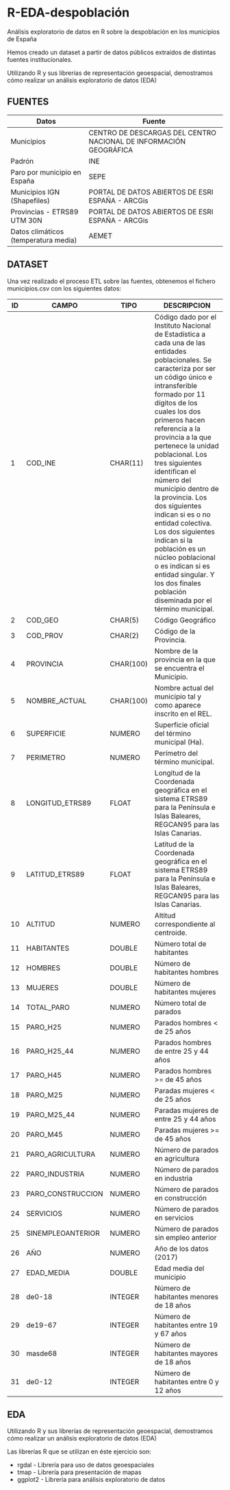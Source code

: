 # R-EDA-despoblación
Análisis exploratorio de datos en R sobre la despoblación en los municipios de España

Hemos creado un dataset a partir de datos públicos extraídos de distintas fuentes institucionales.

Utilizando R y sus librerías de representación geoespacial, demostramos cómo realizar un análisis exploratorio de datos (EDA)


## FUENTES
Datos | Fuente
------------ | -------------
Municipios | CENTRO DE DESCARGAS DEL CENTRO NACIONAL DE INFORMACIÓN GEOGRÁFICA
Padrón | INE
Paro por municipio en España | SEPE
Municipios IGN (Shapefiles)  | PORTAL DE DATOS ABIERTOS DE ESRI ESPAÑA - ARCGis
Provincias - ETRS89 UTM 30N  | PORTAL DE DATOS ABIERTOS DE ESRI ESPAÑA - ARCGis
Datos climáticos (temperatura media) | AEMET


## DATASET
Una vez realizado el proceso ETL sobre las fuentes, obtenemos el fichero municipios.csv con los siguientes datos:


ID | CAMPO | TIPO | DESCRIPCION
------------ | ------------- | ------------ | -------------
1 | COD_INE | CHAR(11) | Código dado por el Instituto Nacional de Estadística a cada una de las entidades poblacionales. Se caracteriza por ser un código único e intransferible formado por 11 dígitos de los cuales los dos primeros hacen referencia a la provincia a la que pertenece la unidad poblacional. Los tres siguientes identifican el número del municipio dentro de la provincia. Los dos siguientes indican si es o no entidad colectiva. Los dos siguientes indican si la población es un núcleo poblacional o es indican si es entidad singular. Y los dos finales población diseminada por el término municipal.
2 | COD_GEO | CHAR(5) | Código Geográfico
3 | COD_PROV | CHAR(2) | Código de la Provincia.
4 | PROVINCIA | CHAR(100) | Nombre de la provincia en la que se encuentra el Municipio.
5 | NOMBRE_ACTUAL | CHAR(100) | Nombre actual del municipio tal y como aparece inscrito en el REL.
6 | SUPERFICIE | NUMERO | Superficie oficial del término municipal (Ha).
7 | PERIMETRO | NUMERO | Perímetro del término municipal.
8 | LONGITUD_ETRS89 | FLOAT | Longitud de la Coordenada geográfica en el sistema ETRS89 para la Península e Islas Baleares, REGCAN95 para las Islas Canarias.
9 | LATITUD_ETRS89 | FLOAT | Latitud de la Coordenada geográfica en el sistema ETRS89 para la Península e Islas Baleares, REGCAN95 para las Islas Canarias.
10 | ALTITUD | NUMERO | Altitud correspondiente al centroide.
11 | HABITANTES | DOUBLE | Número total de habitantes
12 | HOMBRES | DOUBLE | Número de habitantes hombres
13 | MUJERES | DOUBLE | Número de habitantes mujeres
14 | TOTAL_PARO | NUMERO | Número total de parados
15 | PARO_H25 | NUMERO | Parados hombres < de 25 años
16 | PARO_H25_44 | NUMERO | Parados hombres de entre 25 y 44 años |
17 | PARO_H45 | NUMERO | Parados hombres >= de 45 años
18 | PARO_M25 | NUMERO | Paradas mujeres < de 25 años
19 | PARO_M25_44 | NUMERO | Paradas mujeres de entre 25 y 44 años
20 | PARO_M45 | NUMERO | Paradas mujeres >= de 45 años
21 | PARO_AGRICULTURA | NUMERO | Número de parados en agricultura
22 | PARO_INDUSTRIA | NUMERO | Número de parados en industria
23 | PARO_CONSTRUCCION | NUMERO | Número de parados en construcción
24 | SERVICIOS | NUMERO | Número de parados en servicios
25 | SINEMPLEOANTERIOR | NUMERO | Número de parados sin empleo anterior
26 | AÑO | NUMERO | Año de los datos (2017)
27 | EDAD_MEDIA | DOUBLE | Edad media del municipio
28 | de0-18 | INTEGER | Número de habitantes menores de 18 años
29 | de19-67 | INTEGER | Número de habitantes entre 19 y 67 años
30 | masde68 | INTEGER | Número de habitantes mayores de 18 años
31 | de0-12 | INTEGER | Número de habitantes entre 0 y 12 años


## EDA
Utilizando R y sus librerías de representación geoespacial, demostramos cómo realizar un análisis exploratorio de datos (EDA)


Las librerías R que se utilizan en éste ejercicio son:


* rgdal - Librería para uso de datos geoespaciales
* tmap - Librería para presentación de mapas
* ggplot2 - Librería para análisis exploratorio de datos
